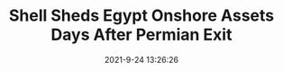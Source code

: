 ---
"title": "Shell Sheds Egypt Onshore Assets Days After Permian Exit"
"date": "2021-9-24 13:26:26"
"feed_name": "RIGZONE"
"feed_website": "http://www.rigzone.com/"
"feed_rss": "http://www.rigzone.com/news/rss/rigzone_latest.aspx"
"link": "https://www.rigzone.com/news/shell_sheds_egypt_onshore_assets_days_after_permian_exit-24-sep-2021-166524-article/?rss=true"
"file": "_posts/2021-1-1-da9ee7264f4f13e3b8ef2211a33422a8118d805d.md"
"accident": "0"
"drilling": "0"
"dead": "0"
"injured": "0"
"where": "unknown site"
---